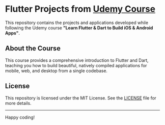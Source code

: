 # Flutter Projects from [Udemy Course](https://www.udemy.com/course/learn-flutter-dart-to-build-ios-android-apps/?couponCode=KEEPLEARNING)

This repository contains the projects and applications developed while following the Udemy course **"Learn Flutter & Dart to Build iOS & Android Apps"**.


## About the Course
This course provides a comprehensive introduction to Flutter and Dart, teaching you how to build beautiful, natively compiled applications for mobile, web, and desktop from a single codebase. 

## License
This repository is licensed under the MIT License. See the [LICENSE](LICENSE) file for more details.


---

Happy coding!
